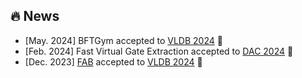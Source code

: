 ## 🔥 News

* [May. 2024] BFTGym accepted to [VLDB 2024](https://vldb.org/2024/) 🎉
* [Feb. 2024] Fast Virtual Gate Extraction accepted to [DAC 2024](https://www.dac.com/) 🎉
* [Dec. 2023] [FAB](https://scholar.google.com/citations?view_op=view_citation&hl=zh-CN&user=OuneFS8AAAAJ&citation_for_view=OuneFS8AAAAJ:u5HHmVD_uO8C) accepted to [VLDB 2024](https://vldb.org/2024/) 🎉
